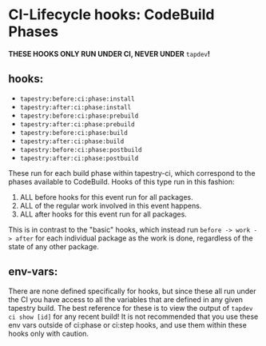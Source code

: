 # CI-Lifecycle hooks: CodeBuild Phases

**THESE HOOKS ONLY RUN UNDER CI, NEVER UNDER** `tapdev`**!**

## hooks:
* `tapestry:before:ci:phase:install`
* `tapestry:after:ci:phase:install`
* `tapestry:before:ci:phase:prebuild`
* `tapestry:after:ci:phase:prebuild`
* `tapestry:before:ci:phase:build`
* `tapestry:after:ci:phase:build`
* `tapestry:before:ci:phase:postbuild`
* `tapestry:after:ci:phase:postbuild`

These run for each build phase within tapestry-ci, which correspond to the phases available to CodeBuild. Hooks of this type run in this fashion:
1. ALL before hooks for this event run for all packages.
2. ALL of the regular work involved in this event happens.
3. ALL after hooks for this event run for all packages.

This is in contrast to the "basic" hooks, which instead run `before -> work -> after` for each individual package as the work is done, regardless of the state of any other package.

## env-vars:

There are none defined specifically for hooks, but since these all run under the CI you have access to all the variables that are defined in any given tapestry build. The best reference for these is to view the output of `tapdev ci show [id]` for any recent build! It is not recommended that you use these env vars outside of ci:phase or ci:step hooks, and use them within these hooks only with caution.
